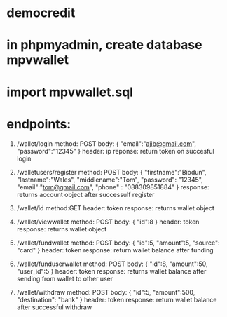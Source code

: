 # democredit
# in phpmyadmin, create database mpvwallet
# import mpvwallet.sql
# endpoints:
 1. /wallet/login
  method: POST
  body: {
    "email":"ajib@gmail.com",
    "password":"12345"
   }
  header: ip
  reponse: return token on succesful login
  
 2. /walletusers/register
    method: POST
    body: {
    "firstname":"Biodun",
    "lastname":"Wales",
    "middlename":"Tom",
    "password": "12345",
    "email":"tom@gmail.com",
    "phone" : "088309851884"
     }
     response: returns account object after successulf register
     
 3. /wallet/id
      method:GET
      header: token
      response: returns wallet object
 4. /wallet/viewwallet
     method: POST
     body: {
    "id":8
     }
     header: token
     response: returns wallet object
 5.  /wallet/fundwallet
     method: POST
     body: {
    "id":5,
    "amount":5,
    "source": "card"
     }
     header: token
     response: return wallet balance after funding
 6.  /wallet/funduserwallet
     method: POST
     body: {
    "id":8,
    "amount":50,
    "user_id":5
     }
     header: token
     response: returns wallet balance after sending from wallet to other user
 7.  /wallet/withdraw
     method: POST
     body: {
    "id":5,
    "amount":500,
    "destination": "bank"
    }
    header: token
    response: return wallet balance after successful withdraw
